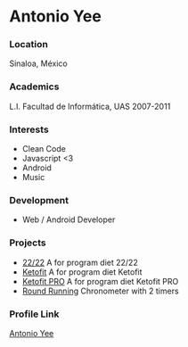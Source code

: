 # Antonio Yee

### Location

Sinaloa, México

### Academics

L.I. Facultad de Informática, UAS 2007-2011

### Interests

- Clean Code
- Javascript <3
- Android
- Music

### Development

- Web / Android Developer

### Projects

- [22/22](https://play.google.com/store/apps/details?id=com.luismarquez.veintidos22) A for program diet 22/22
-  [Ketofit](https://play.google.com/store/apps/details?id=com.luismarquez.ketofit) A for program diet Ketofit
-  [Ketofit PRO](https://play.google.com/store/apps/details?id=com.luismarquez.ketofitpro) A for program diet Ketofit PRO
- [Round Running](https://play.google.com/store/apps/details?id=mx.antonioyee.roundrunning) Chronometer with 2 timers


### Profile Link

[Antonio Yee](https://github.com/antonioyee)
